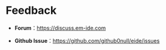 # Feedback

- **Forum**：https://discuss.em-ide.com

- **Github Issue**：https://github.com/github0null/eide/issues
